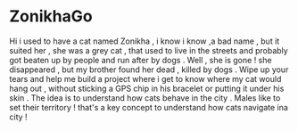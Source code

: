 # ZonikhaGo
Hi 
i used to have a cat named Zonikha , i know i know ,a bad name , but it suited her , she was a grey cat , that used to live in the streets and  probably got beaten up by people and run after by dogs . 
Well , she is gone ! she disappeared , but my brother found her dead , killed by dogs .
Wipe up your tears and help me build a project where i get to know where my cat would hang out , without sticking a GPS chip in his bracelet or putting it under his skin . 
The idea is to understand how cats behave in the city . Males like to set their territory ! that's a key concept to understand how cats navigate ina city !


